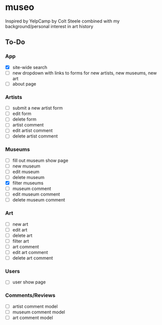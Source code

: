 # museo

Inspired by YelpCamp by Colt Steele combined with my background/personal interest in art history

## To-Do
### App
- [x] site-wide search
- [ ] new dropdown with links to forms for new artists, new museums, new art
- [ ] about page

### Artists
- [ ] submit a new artist form
- [ ] edit form
- [ ] delete form
- [ ] artist comment
- [ ] edit artist comment
- [ ] delete artist comment

### Museums
- [ ] fill out museum show page
- [ ] new museum
- [ ] edit museum
- [ ] delete museum
- [x] filter museums
- [ ] museum comment
- [ ] edit museum comment
- [ ] delete museum comment

### Art
- [ ] new art
- [ ] edit art
- [ ] delete art
- [ ] filter art
- [ ] art comment
- [ ] edit art comment
- [ ] delete art comment

### Users
- [ ] user show page

### Comments/Reviews
- [ ] artist comment model
- [ ] museum comment model
- [ ] art comment model